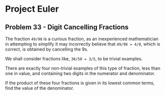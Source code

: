 # Project Euler

## Problem 33 - Digit Cancelling Fractions
The fraction `49/98` is a curious fraction, as an inexperienced mathematician in attempting to simplify it may incorrectly believe that `49/98 = 4/8`, which is correct, is obtained by cancelling the 9s.

We shall consider fractions like, `30/50 = 3/5`, to be trivial examples.

There are exactly four non-trivial examples of this type of fraction, less than one in value, and containing two digits in the numerator and denominator.

If the product of these four fractions is given in its lowest common terms, find the value of the denominator.
